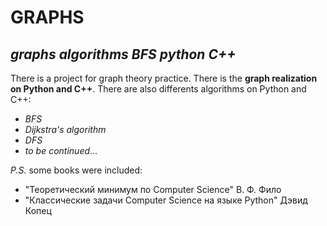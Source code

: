 # GRAPHS
## ***graphs*** ***algorithms*** ***BFS*** ***python*** ***C++***
There is a project for graph theory practice.
There is the **graph realization on Python and C++**.
There are also differents algorithms on Python and C++:
+ *BFS*
+ *Dijkstra's algorithm*
+ *DFS*
+ *to be continued*...

*P.S.* some books were included: 
+ "Теоретический минимум по Computer Science" В. Ф. Фило 
+ "Классические задачи Computer Science на языке Python" Дэвид Копец
